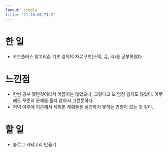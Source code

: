 ```yaml
---
layout: single
title: "21.10.06_TIL2"
---
```


# 한 일
* 코드플러스 알고리즘 기초 강의의 자료구조(스택, 큐, 덱)를 공부하였다.


# 느낀점
* 한번 공부 했던것이라서 어렵지는 않았으나, 그렇다고 또 엄청 쉽지도 않았다. 아무래도 꾸준히 문제를 풀지 않아서 그런듯하다.
* 저녁 이후에 피곤해서 세워둔 계획들을 실천하지 못하는 경향이 있는 것 같다.


# 할 일
* 블로그 카테고리 만들기
